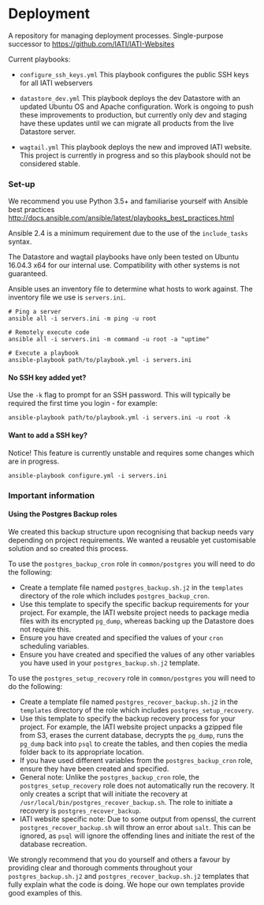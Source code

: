 # Deployment

A repository for managing deployment processes. Single-purpose successor to https://github.com/IATI/IATI-Websites

Current playbooks:
  - `configure_ssh_keys.yml`
      This playbook configures the public SSH keys for all IATI webservers

  - `datastore_dev.yml`
      This playbook deploys the dev Datastore with an updated Ubuntu OS and Apache configuration. Work is ongoing to push these improvements to production, but currently only dev and staging have these updates until we can migrate all products from the live Datastore server.

  - `wagtail.yml`
      This playbook deploys the new and improved IATI website. This project is currently in progress and so this playbook should not be considered stable.

### Set-up

We recommend you use Python 3.5+ and familiarise yourself with Ansible best practices http://docs.ansible.com/ansible/latest/playbooks_best_practices.html

Ansible 2.4 is a minimum requirement due to the use of the `include_tasks` syntax.

The Datastore and wagtail playbooks have only been tested on Ubuntu 16.04.3 x64 for our internal use. Compatibility with other systems is not guaranteed.

Ansible uses an inventory file to determine what hosts to work against. The inventory file we use is `servers.ini`.

```
# Ping a server
ansible all -i servers.ini -m ping -u root

# Remotely execute code
ansible all -i servers.ini -m command -u root -a "uptime"

# Execute a playbook
ansible-playbook path/to/playbook.yml -i servers.ini
```

#### No SSH key added yet?

Use the `-k` flag to prompt for an SSH password. This will typically be required the first time you login - for example:

```
ansible-playbook path/to/playbook.yml -i servers.ini -u root -k
```

#### Want to add a SSH key?

Notice! This feature is currently unstable and requires some changes which are in progress.

```
ansible-playbook configure.yml -i servers.ini
```

### Important information

#### Using the Postgres Backup roles

We created this backup structure upon recognising that backup needs vary depending on project requirements. We wanted a reusable yet customisable solution and so created this process.

To use the `postgres_backup_cron` role in `common/postgres` you will need to do the following:

- Create a template file named `postgres_backup.sh.j2` in the `templates` directory of the role which includes `postgres_backup_cron`.
- Use this template to specify the specific backup requirements for your project. For example, the IATI website project needs to package media files with its encrypted `pg_dump`, whereas backing up the Datastore does not require this.
- Ensure you have created and specified the values of your `cron` scheduling variables.
- Ensure you have created and specified the values of any other variables you have used in your `postgres_backup.sh.j2` template.

To use the `postgres_setup_recovery` role in `common/postgres` you will need to do the following:

- Create a template file named `postgres_recover_backup.sh.j2` in the `templates` directory of the role which includes `postgres_setup_recovery`.
- Use this template to specify the backup recovery process for your project. For example, the IATI website project unpacks a gzipped file from S3, erases the current database, decrypts the `pg_dump`, runs the `pg_dump` back into `psql` to create the tables, and then copies the media folder back to its appropriate location.
- If you have used different variables from the `postgres_backup_cron` role, ensure they have been created and specified.
- General note: Unlike the `postgres_backup_cron` role, the `postgres_setup_recovery` role does not automatically run the recovery. It only creates a script that will initiate the recovery at `/usr/local/bin/postgres_recover_backup.sh`. The role to initiate a recovery is `postgres_recover_backup`.
- IATI website specific note: Due to some output from openssl, the current `postgres_recover_backup.sh` will throw an error about `salt`. This can be ignored, as `psql` will ignore the offending lines and initiate the rest of the database recreation.

We strongly recommend that you do yourself and others a favour by providing clear and thorough comments throughout your `postgres_backup.sh.j2` and `postgres_recover_backup.sh.j2` templates that fully explain what the code is doing. We hope our own templates provide good examples of this.
